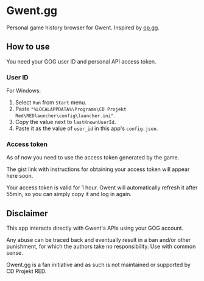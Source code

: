 # Gwent.gg
Personal game history browser for Gwent. Inspired by [op.gg](https://www.op.gg/).

## How to use
You need your GOG user ID and personal API access token.

### User ID
For Windows:
1. Select `Run` from `Start` menu.
2. Paste `"%LOCALAPPDATA%\Programs\CD Projekt Red\REDlauncher\config\launcher.ini"`.
3. Copy the value next to `lastKnownUserId`.
4. Paste it as the value of `user_id` in this app's `config.json`.

### Access token
As of now you need to use the access token generated by the game.

The gist link with instructions for obtaining your access token will appear here soon.

Your access token is valid for 1 hour. Gwent will automatically refresh it after 55min, so you can simply copy it and log in again.

## Disclaimer
This app interacts directly with Gwent's APIs using your GOG account.

Any abuse can be traced back and eventually result in a ban and/or other punishment, for which the authors take no responsibility. Use with common sense.

Gwent.gg is a fan initiative and as such is not maintained or supported by CD Projekt RED.
